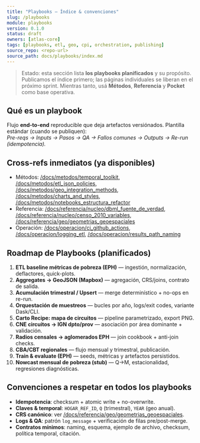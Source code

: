 ```yaml
---
title: "Playbooks — Índice & convenciones"
slug: /playbooks
module: playbooks
version: 0.1.0
status: draft
owners: [atlas-core]
tags: [playbooks, etl, geo, cpi, orchestration, publishing]
source_repo: <repo-url>
source_path: docs/playbooks/index.md
---
```


> Estado: esta sección lista **los playbooks planificados** y su propósito. Publicamos el índice primero; las páginas individuales se liberan en el próximo sprint. Mientras tanto, usá **Métodos**, **Referencia** y **Pocket** como base operativa.

## Qué es un playbook
Flujo **end-to-end** reproducible que deja artefactos versiónados. Plantilla estándar (cuando se publiquen):  
*Pre-reqs → Inputs → Pasos → QA → Fallos comunes → Outputs → Re-run (idempotencia).*

## Cross-refs inmediatos (ya disponibles)
- Métodos: [/docs/metodos/temporal_toolkit](/docs/metodos/temporal_toolkit), [/docs/metodos/etl_json_policies](/docs/metodos/etl_json_policies), [/docs/metodos/geo_integration_methods](/docs/metodos/geo_integration_methods), [/docs/metodos/charts_and_styles](/docs/metodos/charts_and_styles), [/docs/metodos/notebooks_estructura_refactor](/docs/metodos/notebooks_estructura_refactor)
- Referencia: [/docs/referencia/nucleo/dbml_fuente_de_verdad](/docs/referencia/nucleo/dbml_fuente_de_verdad), [/docs/referencia/nucleo/censo_2010_variables](/docs/referencia/nucleo/censo_2010_variables), [/docs/referencia/geo/geometrias_geoespaciales](/docs/referencia/geo/geometrias_geoespaciales)
- Operación: [/docs/operacion/ci_github_actions](/docs/operacion/ci_github_actions), [/docs/operacion/logging_etl](/docs/operacion/logging_etl), [/docs/operacion/results_path_naming](/docs/operacion/results_path_naming)

## Roadmap de Playbooks (planificados)
1. **ETL baseline métricas de pobreza (EPH)** — ingestión, normalización, deflactores, quick-plots.  
2. **Aggregates → GeoJSON (Mapbox)** — agregación, CRS/joins, contrato de salida.  
3. **Acumulación trimestral / Upsert** — merge determinístico + no-ops en re-run.  
4. **Orquestación de muestreos** — bucles por año, logs/exit codes, variante Dask/CLI.  
5. **Carto Recipe: mapa de circuitos** — pipeline parametrizado, export PNG.  
6. **CNE circuitos → IGN dpto/prov** — asociación por área dominante + validación.  
7. **Radios censales → aglomerados EPH** — join cookbook + anti-join checks.  
8. **CBA/CBT regionales** — flujo mensual y trimestral, publicación.  
9. **Train & evaluate (EPH)** — seeds, métricas y artefactos persistidos.  
10. **Nowcast mensual de pobreza (stub)** — Q→M, estacionalidad, regresiones diagnósticas.

## Convenciones a respetar en todos los playbooks
- **Idempotencia**: checksum + atomic write + no-overwrite.  
- **Claves & temporal**: `HOGAR_REF_ID`, `Q` (trimestral), `YEAR` (geo anual).  
- **CRS canónico**: ver [/docs/referencia/geo/geometrias_geoespaciales](/docs/referencia/geo/geometrias_geoespaciales).  
- **Logs & QA**: patrón `log_message` + verificación de filas pre/post-merge.  
- **Contratos mínimos**: naming, esquema, ejemplo de archivo, checksum, política temporal, citación.
